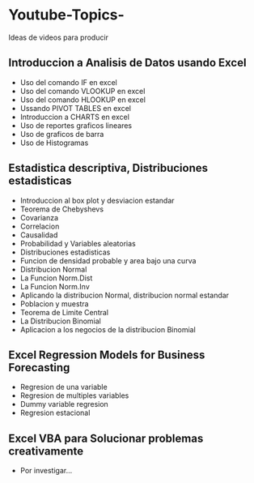 # Youtube-Topics-
Ideas de videos para producir
## Introduccion a Analisis de Datos usando Excel

* Uso del comando IF en excel
* Uso del comando VLOOKUP en excel
* Uso del comando HLOOKUP en excel
* Ussando PIVOT TABLES en excel
* Introduccion a CHARTS en excel
* Uso de reportes graficos lineares
* Uso de graficos de barra
* Uso de Histogramas

## Estadistica descriptiva, Distribuciones estadisticas

* Introduccion al box plot y desviacion estandar
* Teorema de Chebyshevs
* Covarianza
* Correlacion
* Causalidad
* Probabilidad y Variables aleatorias
* Distribuciones estadisticas
* Funcion de densidad probable y area bajo una curva
* Distribucion Normal
* La Funcion Norm.Dist
* La Funcion Norm.Inv
* Aplicando la distribucion Normal, distribucion normal estandar
* Poblacion y muestra
* Teorema de Limite Central
* La Distribucion Binomial
* Aplicacion a los negocios de la distribucion Binomial

## Excel Regression Models for Business Forecasting

* Regresion de una variable
* Regresion de multiples variables
* Dummy variable regresion
* Regresion estacional

## Excel VBA para Solucionar problemas creativamente

* Por investigar...
